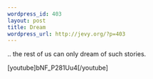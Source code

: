 ```yaml
--- 
wordpress_id: 403
layout: post
title: Dream
wordpress_url: http://jevy.org/?p=403
---
```

.. the rest of us can only dream of such stories.

[youtube]bNF_P281Uu4[/youtube]

